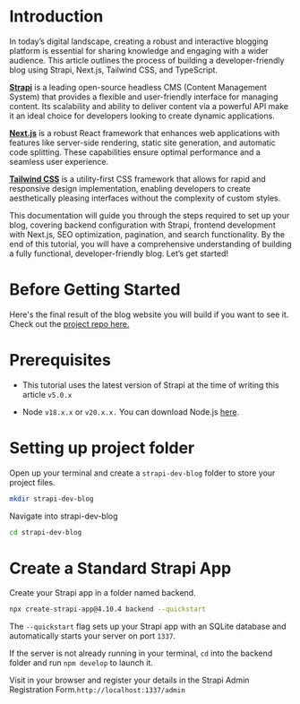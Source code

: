 # Introduction

In today’s digital landscape, creating a robust and interactive blogging platform is essential for sharing knowledge and engaging with a wider audience. This article outlines the process of building a developer-friendly blog using Strapi, Next.js, Tailwind CSS, and TypeScript.

**[Strapi](https://strapi.io)** is a leading open-source headless CMS (Content Management System) that provides a flexible and user-friendly interface for managing content. Its scalability and ability to deliver content via a powerful API make it an ideal choice for developers looking to create dynamic applications.


**[Next.js](https://nextjs.org/docs)** is a robust React framework that enhances web applications with features like server-side rendering, static site generation, and automatic code splitting. These capabilities ensure optimal performance and a seamless user experience.


**[Tailwind CSS](https://tailwindcss.com/)** is a utility-first CSS framework that allows for rapid and responsive design implementation, enabling developers to create aesthetically pleasing interfaces without the complexity of custom styles.


This documentation will guide you through the steps required to set up your blog, covering backend configuration with Strapi, frontend development with Next.js, SEO optimization, pagination, and search functionality. By the end of this tutorial, you will have a comprehensive understanding of building a fully functional, developer-friendly blog. Let’s get started!

# Before Getting Started

Here's the final result of the blog website you will build if you want to see it. Check out the [project repo here.](https://github.com/chrismbah/strapi-dev-blog)


# Prerequisites

- This tutorial uses the latest version of Strapi at the time of writing this article ```v5.0.x```

- Node ```v18.x.x``` or ```v20.x.x.```  You can download Node.js [here](https://nodejs.org/en/download/package-manager).



# Setting up project folder

Open up your terminal and create a ```strapi-dev-blog``` folder to store your project files.


```bash
mkdir strapi-dev-blog
```


Navigate into strapi-dev-blog

```bash
cd strapi-dev-blog
```

# Create a Standard Strapi App

Create your Strapi app in a folder named backend.


```bash
npx create-strapi-app@4.10.4 backend --quickstart
```


The ```--quickstart``` flag sets up your Strapi app with an SQLite database and automatically starts your server on port ```1337```.


If the server is not already running in your terminal, ```cd``` into the backend folder and run ```npm develop``` to launch it. 

Visit  in your browser and register your details in the Strapi Admin Registration Form.```http://localhost:1337/admin```
